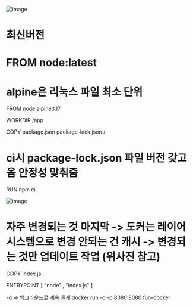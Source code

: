 ![image](https://user-images.githubusercontent.com/85022962/224867989-8abcc9f9-9b70-4bbd-a1df-c8c8692c4fe1.png)

# 최신버전 
# FROM node:latest

# alpine은 리눅스 파일 최소 단위
FROM node:alpine3.17

WORKDIR /app

COPY package.json package-lock.json./

# ci시 package-lock.json 파일 버전 갖고옴 안정성 맞춰줌
RUN npm ci 

![image](https://user-images.githubusercontent.com/85022962/224868656-4e4bdb1b-492a-47a8-8421-5f52d15de6e9.png)

# 자주 변경되는 것 마지막 -> 도커는 레이어 시스템으로 변경 안되는 건 캐시 -> 변경되는 것만 업데이트 작업 (위사진 참고)
COPY index.js .

ENTRYPOINT [ "node" , "index.js" ]

-d => 백그라운드로 계속 돌게
docker run -d -p 8080:8080 fun-docker
